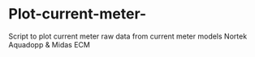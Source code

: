 # Plot-current-meter-
Script to plot current meter raw data from current meter models Nortek Aquadopp &amp; Midas ECM

